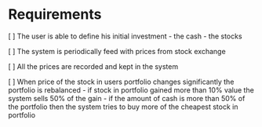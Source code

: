 # Requirements

[ ] The user is able to define his initial investment
    - the cash
    - the stocks

[ ] The system is periodically feed with prices from stock exchange

[ ] All the prices are recorded and kept in the system

[ ] When price of the stock in users portfolio changes significantly the portfolio is rebalanced
    - if stock in portfolio gained more than 10% value the system sells 50% of the gain
    - if the amount of cash is more than 50% of the portfolio then the system tries to buy more of the cheapest stock in portfolio